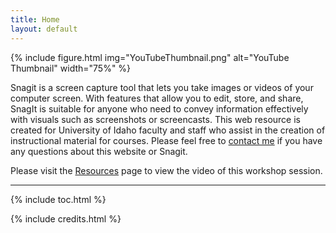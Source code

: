 ```yaml
---
title: Home
layout: default
---
```


{% include figure.html img="YouTubeThumbnail.png" alt="YouTube Thumbnail" width="75%" %}

Snagit is a screen capture tool that lets you take images or videos of your computer screen. With features that allow you to edit, store, and share, SnagIt is suitable for anyone who need to convey information effectively with visuals such as screenshots or screencasts. 
This web resource is created for University of Idaho faculty and staff who assist in the creation of instructional material for courses. Please feel free to <a href = "mailto: hanwendong@uidaho.edu">contact me</a> if you have any questions about this website or Snagit. 

Please visit the [Resources](https://hanwendong1.github.io/Snagit/content/5-Resources.html) page to view the video of this workshop session.

------
{% include toc.html %}

{% include credits.html %}
